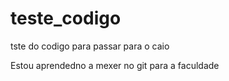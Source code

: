# teste_codigo
 tste do codigo para passar para o caio

Estou aprendedno a mexer no git para a faculdade